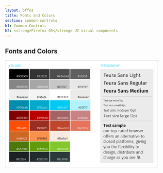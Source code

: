 ```yaml
---
layout: bffos
title: Fonts and Colors
section: common-controls
h1: Common Controls
h2: <strong>Firefox OS</strong> UI visual components
---
```


## Fonts and Colors

![alt Fonts and Colors](../images/CC/01-CC_Fonts_and_Colors.jpg)
